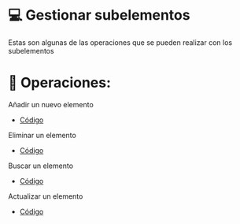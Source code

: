 # 💻 Gestionar subelementos
Estas son algunas de las operaciones que se pueden realizar con los subelementos

# 🚀 Operaciones:
Añadir un nuevo elemento 
- [Código]()

Eliminar un elemento 
- [Código]()

Buscar un elemento
- [Código]()

Actualizar un elemento
- [Código]()